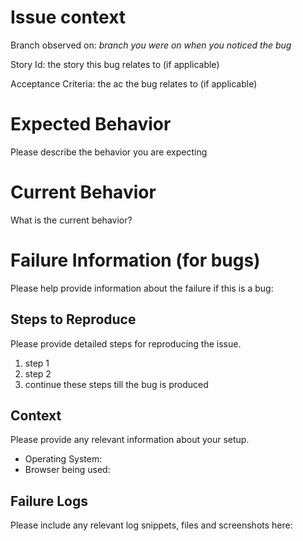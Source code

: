 # Issue context
Branch observed on: _branch you were on when you noticed the bug_

Story Id: the story this bug relates to (if applicable)

Acceptance Criteria: the ac the bug relates to (if applicable)

# Expected Behavior

Please describe the behavior you are expecting

# Current Behavior

What is the current behavior?

# Failure Information (for bugs)

Please help provide information about the failure if this is a bug:


## Steps to Reproduce

Please provide detailed steps for reproducing the issue.

1. step 1
2. step 2
3. continue these steps till the bug is produced

## Context

Please provide any relevant information about your setup.
* Operating System:
* Browser being used: 

## Failure Logs

Please include any relevant log snippets, files and screenshots here: